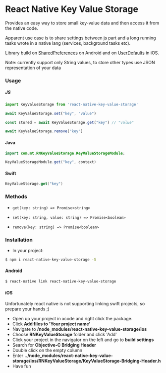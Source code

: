 # React Native Key Value Storage

Provides an easy way to store small key-value data and then access it from the native code.

Apparent use case is to share settings between js part and a long running tasks wrote in a native lang (services, background tasks etc).

Library build on [SharedPreferences](https://developer.android.com/reference/android/content/SharedPreferences.html) on Android and on [UserDefaults](https://developer.apple.com/documentation/foundation/userdefaults) in iOS.


Note: currently support only String values, to store other types use JSON representation of your data

### Usage

##### JS

``` js
import KeyValueStorage from 'react-native-key-value-storage'

await KeyValueStorage.set("key", "value")

const stored = await KeyValueStorage.get("key") // "value"

await KeyValueStorage.remove("key")

```
#### Java

``` java
import com.mt.RNKeyValueStorage.KeyValueStorageModule;

KeyValueStorageModule.get("key", context)

```
#### Swift

``` swift
KeyValueStorage.get("key")

```


### Methods

- `get(key: string) => Promise<string>`

- `set(key: string, value: string) => Promise<boolean>`

- `remove(key: string) => Promise<boolean>`

### Installation

- In your project:
```sh
$ npm i react-native-key-value-storage -S
```
#### Android

```sh
$ react-native link react-native-key-value-storage
```

#### iOS

Unfortunately react native is not supporting linking swift projects, so prepare your hands ;)

- Open up your project in xcode and right click the package.
- Click **Add files to 'Your project name'**
- Navigate to **/node_modules/react-native-key-value-storage/ios**
- Choose **RNKeyValueStorage** folder and click 'Add'
- Click your project in the navigator on the left and go to **build settings**
- Search for **Objective-C Bridging Header**
- Double click on the empty column
- Enter **../node_modules/react-native-key-value-storage/ios/RNKeyValueStorage/KeyValueStorage-Bridging-Header.h**
- Have fun
